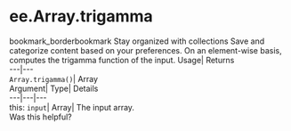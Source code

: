  
#  ee.Array.trigamma 
bookmark_borderbookmark Stay organized with collections  Save and categorize content based on your preferences.
On an element-wise basis, computes the trigamma function of the input. 
Usage| Returns  
---|---  
`Array.trigamma()`| Array  
Argument| Type| Details  
---|---|---  
this: `input`| Array| The input array.  
Was this helpful?
